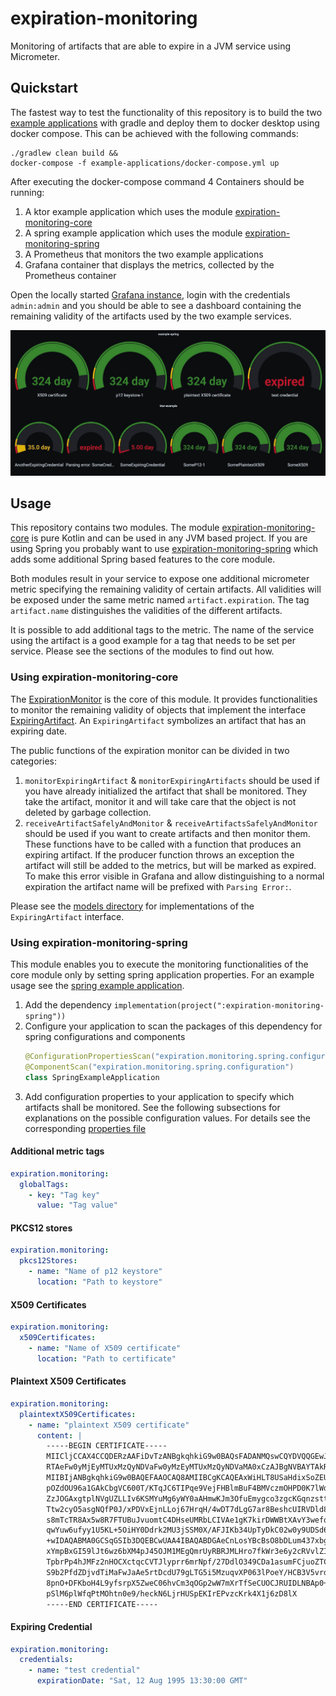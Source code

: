 # expiration-monitoring

Monitoring of artifacts that are able to expire in a JVM service using Micrometer.

## Quickstart

The fastest way to test the functionality of this repository is to build the
two [example applications](example-applications) with gradle and deploy them to docker desktop using docker compose.
This can be achieved with the following commands:

```shell
./gradlew clean build &&
docker-compose -f example-applications/docker-compose.yml up
```

After executing the docker-compose command 4 Containers should be running:

1. A ktor example application which uses the module [expiration-monitoring-core](expiration-monitoring-core)
2. A spring example application which uses the module [expiration-monitoring-spring](expiration-monitoring-spring)
3. A Prometheus that monitors the two example applications
4. Grafana container that displays the metrics, collected by the Prometheus container

Open the locally started [Grafana instance](http://localhost:3000), login with the credentials `admin:admin` and you
should be able to see a dashboard containing the remaining validity of the artifacts used by the two example services.

<p align="center">
    <img src="assets/img.png"/>
</p>

## Usage

This repository contains two modules. The module [expiration-monitoring-core](expiration-monitoring-core) is pure Kotlin
and can be used in any JVM based project. If you are using Spring you probably want to
use [expiration-monitoring-spring](expiration-monitoring-spring) which adds some additional Spring based features to the
core module.

Both modules result in your service to expose one additional micrometer metric specifying the remaining validity of
certain artifacts. All validities will be exposed under the same metric named `artifact.expiration`. The
tag `artifact.name`
distinguishes the validities of the different artifacts.

It is possible to add additional tags to the metric. The name of the service using the artifact is a good example for a
tag that needs to be set per service. Please see the sections of the modules to find out how.

### Using expiration-monitoring-core

The [ExpirationMonitor](expiration-monitoring-core/src/main/kotlin/ExpirationMonitor.kt) is the core of this module. It
provides functionalities to monitor the remaining validity of objects that implement the
interface [ExpiringArtifact](expiration-monitoring-core/src/main/kotlin/model/ExpiringArtifact.kt).
An `ExpiringArtifact` symbolizes an artifact that has an expiring date.

The public functions of the expiration monitor can be divided in two categories:

1. `monitorExpiringArtifact` & `monitorExpiringArtifacts` should be used if you have already initialized the artifact
   that shall be monitored. They take the artifact, monitor it and will take care that the object is not deleted by
   garbage collection.
2. `receiveArtifactSafelyAndMonitor` & `receiveArtifactsSafelyAndMonitor` should be used if you want to create artifacts
   and then monitor them. These functions have to be called with a function that produces an expiring artifact. If the
   producer function throws an
   exception the artifact will still be added to the metrics, but will be marked as expired. To make this error visible
   in Grafana and allow distinguishing to a normal expiration the artifact name will be prefixed with `Parsing Error:`.

Please see the [models directory](expiration-monitoring-core/src/main/kotlin/model) for implementations of
the `ExpiringArtifact` interface.

### Using expiration-monitoring-spring

This module enables you to execute the monitoring functionalities of the core module only by setting spring application
properties. For an example usage see the [spring example application](example-applications/spring-example).

1. Add the dependency `implementation(project(":expiration-monitoring-spring"))`
2. Configure your application to scan the packages of this dependency for spring configurations and components
    ```kotlin
    @ConfigurationPropertiesScan("expiration.monitoring.spring.configuration")
    @ComponentScan("expiration.monitoring.spring.configuration")
    class SpringExampleApplication
   ```
3. Add configuration properties to your application to specify which artifacts shall be monitored. See the following
   subsections for explanations on the possible configuration values. For details see the
   corresponding [properties file](expiration-monitoring-spring/src/main/kotlin/expiration/monitoring/spring/configuration/properties/ExpirationMonitoringProperties.kt)

#### Additional metric tags

```yaml
expiration.monitoring:
  globalTags:
    - key: "Tag key"
      value: "Tag value"
```

#### PKCS12 stores

```yaml
expiration.monitoring:
  pkcs12Stores:
    - name: "Name of p12 keystore"
      location: "Path to keystore"
```

#### X509 Certificates

```yaml
expiration.monitoring:
  x509Certificates:
    - name: "Name of X509 certificate"
      location: "Path to certificate"
```

#### Plaintext X509 Certificates

```yaml
expiration.monitoring:
  plaintextX509Certificates:
    - name: "plaintext X509 certificate"
      content: |
        -----BEGIN CERTIFICATE-----
        MIICljCCAX4CCQDERzAAFiDvTzANBgkqhkiG9w0BAQsFADANMQswCQYDVQQGEwJE
        RTAeFw0yMjEyMTUxMzQyNDVaFw0yMzEyMTUxMzQyNDVaMA0xCzAJBgNVBAYTAkRF
        MIIBIjANBgkqhkiG9w0BAQEFAAOCAQ8AMIIBCgKCAQEAxWiHLT8USaHdixSoZEU7
        pOZdOU96a1GAkCbgVC600T/KTqJC6TIPqe9VejFHBlmBuF4BMVczmOHPD0K7lWdU
        ZzJOGAxgtplNVgUZLLIv6KSMYuMg6yWY0aAHmwKJm3OfuEmygco3zgcKGqnzsttz
        Ttw2cyO5asgNQfP0J/xPDVxEjnLLoj67HrqH/4wDT7dLgG7ar8BeshcUIRVDld8q
        s8mTcTR8Ax5w8R7FTUBuJvuomtC4DHseUMRbLCIVAe1gK7kirDWWBtXAvY3wefqA
        qwYuw6ufyy1U5KL+5OiHY0Ddrk2MU3jSSM0X/AFJIKb34UpTyDkC02w0y9UDSd6D
        +wIDAQABMA0GCSqGSIb3DQEBCwUAA4IBAQABDGAeCnLosYBcBsO8bDLum437xbgK
        xYmpBxGI59lJt6wz6bXM4pJ45OJM1MEgQmrUyRBRJMLHro7fkWr3e6y2cRVvlZIq
        TpbrPp4hJMFz2nHOCXctqcCVTJlyprr6mrNpf/27DdlO349CDa1asumFCjuoZTCT
        S9b2PfdZDjvdTiMaFwJaAe5rtDcdU79gLTG5i5MzuqvXP063lPoeY/HCB3V5vrd9
        8pnO+DFKboH4L9yfsrpX5ZweC06hvCm3qOGp2wW7mXrTfSeCUOCJRUIDLNBAp0+2
        pSlM6plWfqPtMOhtn0e9/heckN6LjrHUSpEKIrEPvzcKrk4X1j6zD8lX
        -----END CERTIFICATE-----
```

#### Expiring Credential

```yaml
expiration.monitoring:
  credentials:
    - name: "test credential"
      expirationDate: "Sat, 12 Aug 1995 13:30:00 GMT"
```

